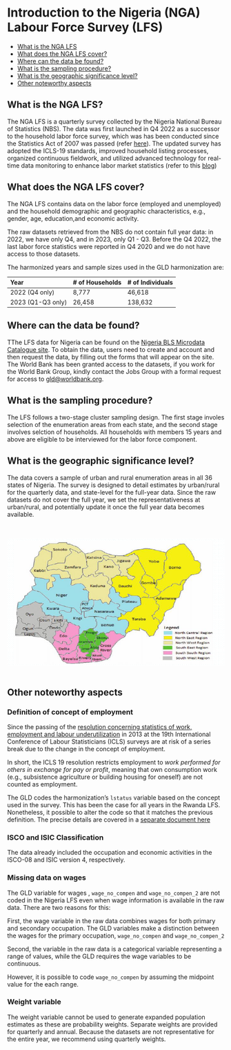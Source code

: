
# Introduction to the Nigeria (NGA) Labour Force Survey (LFS)

- [What is the NGA LFS](#what-is-the-nga-lfs)
- [What does the NGA LFS cover?](#what-does-the-nga-lfs-cover)
- [Where can the data be found?](#where-can-the-data-be-found)
- [What is the sampling procedure?](#what-is-the-sampling-procedure)
- [What is the geographic significance level?](#what-is-the-geographic-significance-level)
- [Other noteworthy aspects](#other-noteworthy-aspects)


## What is the NGA LFS?

The NGA LFS is a quarterly survey collected by the Nigeria National Bureau of Statistics (NBS). The data was first launched in Q4 2022 as a successor to the household labor force survey, which was has been conducted
since the Statistics Act of 2007 was passed (refer [here](Utilities/On%20the%20Compilation%20of%20Labour%20Force%20Statistics%20for%20Nigeria.pdf)). The updated survey has adopted the ICLS-19 standards, improved household listing processes, organized continuous fieldwork, and utilized advanced technology for real-time data monitoring to enhance labor market statistics (refer to this [blog](https://blogs.worldbank.org/en/opendata/moving-frontier-labor-market-statistics-nigeria))


## What does the NGA LFS cover?

The NGA LFS contains data on the labor force (employed and unemployed) and the household demographic and geographic characteristics, e.g., gender, age, education,and economic activity.

The raw datasets retrieved from the NBS do not contain full year data: in 2022, we have only Q4, and in 2023, only Q1 - Q3. Before the Q4 2022, the last labor force statistics were reported in Q4 2020 and we do not have access to those datasets.

The harmonized years and sample sizes used in the GLD harmonization are:

| Year	| # of Households	| # of Individuals	|
| :-------	| :--------		| :--------	 	|
| 2022 (Q4 only)	| 8,777	| 46,618	|
| 2023 (Q1-Q3 only)	| 26,458	| 138,632	|


## Where can the data be found?

TThe LFS data for Nigeria can be found on the [Nigeria BLS Microdata Catalogue site](https://www.nigerianstat.gov.ng/nada/index.php/catalog). To obtain the data, users need to create and account and then request the data, by filling out the forms that will appear on the site. The World Bank has been granted access to the datasets, if you work for the World Bank Group, kindly contact the Jobs Group with a formal request for access to [gld@worldbank.org](gld@worldbank.org).

## What is the sampling procedure?

The LFS follows a two-stage cluster sampling design. The first stage involes selection of the enumeration areas from each state, and the second stage involves selction of households. All households with members 15 years and above are eligible to be interviewed for the labor force component.


## What is the geographic significance level?

The data covers a sample of urban and rural enumeration areas in all 36 states of Nigeria. The survey is designed to detail estimates by urban/rural for the quarterly data, and state-level for the full-year data. Since the raw datasets do not cover the full year, we set the representativeness at urban/rural, and potentially update it once the full year data becomes available. 

<br></br>
![BGD_divisions](Utilities/map_nga.png)
<br></br>


## Other noteworthy aspects


### Definition of concept of employment

Since the passing of the [resolution concerning statistics of work, employment and labour underutilization](https://www.ilo.org/global/statistics-and-databases/standards-and-guidelines/resolutions-adopted-by-international-conferences-of-labour-statisticians/WCMS_230304/lang--en/index.htm) in 2013 at the 19th International Conference of Labour Statisticians (ICLS) surveys are at risk of a series break due to the change in the concept of employment.

In short, the ICLS 19 resolution restricts employment to *work performed for others in exchange for pay or profit*, meaning that own consumption work (e.g., subsistence agriculture or building housing for oneself) are not counted as employment.

The GLD codes the harmonization’s `lstatus` variable based on the concept used in the survey. This has been the case for all years in the Rwanda LFS. Nonetheless, it possible to alter the code so that it matches the previous definition. The precise details are covered in a [separate document here](Converting%20between%20ICLS%20Definitions.md)


### ISCO and ISIC Classification

The data already included the occupation and economic activities in the ISCO-08 and ISIC version 4, respectively. 

### Missing data on wages

The GLD variable for wages , `wage_no_compen` and `wage_no_compen_2` are not coded in the Nigeria LFS even when wage information is available in the raw data. There are two reasons for this:

First, the wage variable in the raw data combines wages for both primary and secondary occupation. The GLD variables make a distinction between the wages for the primary occupation, `wage_no_compen` and `wage_no_compen_2`

Second, the variable in the raw data is a categorical variable representing a range of values, while the GLD requires the wage variables to be continuous.

However, it is possible to code `wage_no_compen` by assuming the midpoint value for the each range. 

### Weight variable

The weight variable cannot be used to generate expanded population estimates as these are probability weights. Separate weights are provided for quarterly and annual. Because the datasets are not representative for the entire year, we recommend using quarterly weights.



